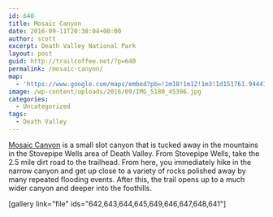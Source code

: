 ```yaml
---
id: 640
title: Mosaic Canyon
date: 2016-09-11T20:38:04+00:00
author: scott
excerpt: Death Valley National Park
layout: post
guid: http://trailcoffee.net/?p=640
permalink: /mosaic-canyon/
map:
  - 'https://www.google.com/maps/embed?pb=!1m18!1m12!1m3!1d151761.944417954!2d-117.17234269906028!3d36.556701278961796!2m3!1f0!2f0!3f0!3m2!1i1024!2i768!4f13.1!3m3!1m2!1s0x0%3A0x6eacc1b52b409905!2sMosaic+Canyon+Trail!5e1!3m2!1sen!2sus!4v1473623849615'
image: /wp-content/uploads/2016/09/IMG_5180_45396.jpg
categories:
  - Uncategorized
tags:
  - Death Valley
---
```

<a href="https://www.nps.gov/deva/planyourvisit/mosaic-canyon.htm">Mosaic Canyon</a> is a small slot canyon that is tucked away in the mountains in the Stovepipe Wells area of Death Valley. From Stovepipe Wells, take the 2.5 mile dirt road to the trailhead. From here, you immediately hike in the narrow canyon and get up close to a variety of rocks polished away by many repeated flooding events. After this, the trail opens up to a much wider canyon and deeper into the foothills.

[gallery link="file" ids="642,643,644,645,649,646,647,648,641"]